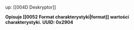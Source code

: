 up: [[004D Deskryptor]]

**Opisuje [[0052 Format charakterystyki|format]] wartości charakterystyki.**
**UUID: 0x2904**